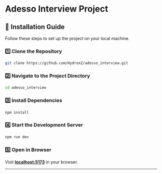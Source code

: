 # Adesso Interview Project

## 🚀 Installation Guide

Follow these steps to set up the project on your local machine.

### 1️⃣ Clone the Repository
```bash
git clone https://github.com/HydroxZ/adesso_interview.git
```

### 2️⃣ Navigate to the Project Directory
```bash
cd adesso_interview
```

### 3️⃣ Install Dependencies
```bash
npm install
```

### 4️⃣ Start the Development Server
```bash
npm run dev
```

### 5️⃣ Open in Browser
Visit **[localhost:5173](http://localhost:5173/)** in your browser.

---

